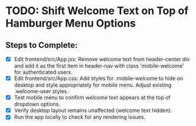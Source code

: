 # TODO: Shift Welcome Text on Top of Hamburger Menu Options

## Steps to Complete:

- [x] Edit frontend/src/App.jsx: Remove welcome text from header-center div and add it as the first item in header-nav with class 'mobile-welcome' for authenticated users.
- [x] Edit frontend/src/App.css: Add styles for .mobile-welcome to hide on desktop and style appropriately for mobile menu. Adjust existing .welcome-user styles.
- [x] Test mobile menu to confirm welcome text appears at the top of dropdown options.
- [x] Verify desktop layout remains unaffected (welcome text hidden).
- [x] Run the app locally to check for any rendering issues.
